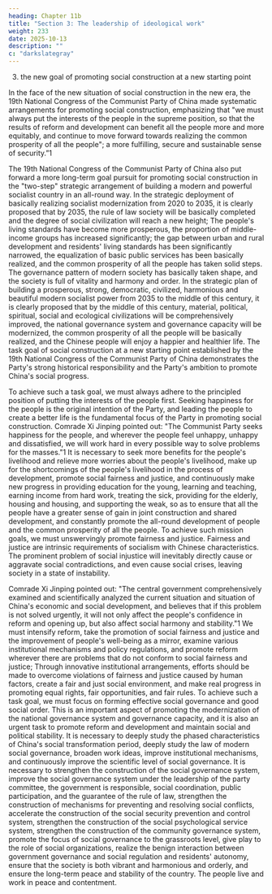 ```yaml
---
heading: Chapter 11b
title: "Section 3: The leadership of ideological work"
weight: 233
date: 2025-10-13
description: ""
c: "darkslategray"
---
```




3. the new goal of promoting social construction at a new starting point

In the face of the new situation of social construction in the new era, the 19th National Congress of
the Communist Party of China made systematic arrangements for promoting social construction,
emphasizing that "we must always put the interests of the people in the supreme position, so that
the results of reform and development can benefit all the people more and more equitably, and
continue to move forward towards realizing the common prosperity of all the people"; a more
fulfilling, secure and sustainable sense of security.”1

The 19th National Congress of the Communist Party of China also put forward a more long-term
goal pursuit for promoting social construction in the "two-step" strategic arrangement of building a
modern and powerful socialist country in an all-round way. In the strategic deployment of basically
realizing socialist modernization from 2020 to 2035, it is clearly proposed that by 2035, the rule of
law society will be basically completed and the degree of social civilization will reach a new height;
The people's living standards have become more prosperous, the proportion of middle-income
groups has increased significantly; the gap between urban and rural development and residents'
living standards has been significantly narrowed, the equalization of basic public services has been
basically realized, and the common prosperity of all the people has taken solid steps. The governance
pattern of modern society has basically taken shape, and the society is full of vitality and harmony
and order. In the strategic plan of building a prosperous, strong, democratic, civilized, harmonious
and beautiful modern socialist power from 2035 to the middle of this century, it is clearly proposed
that by the middle of this century, material, political, spiritual, social and ecological civilizations
will be comprehensively improved, the national governance system and governance capacity will
be modernized, the common prosperity of all the people will be basically realized, and the Chinese
people will enjoy a happier and healthier life.
The task goal of social construction at a new starting point established by the 19th National Congress
of the Communist Party of China demonstrates the Party's strong historical responsibility and the
Party's ambition to promote China's social progress.

To achieve such a task goal, we must always adhere to the principled position of putting the interests
of the people first. Seeking happiness for the people is the original intention of the Party, and leading
the people to create a better life is the fundamental focus of the Party in promoting social
construction. Comrade Xi Jinping pointed out: "The Communist Party seeks happiness for the
people, and wherever the people feel unhappy, unhappy and dissatisfied, we will work hard in every
possible way to solve problems for the masses."1 It is necessary to seek more benefits for the people's
livelihood and relieve more worries about the people's livelihood, make up for the shortcomings of
the people's livelihood in the process of development, promote social fairness and justice, and
continuously make new progress in providing education for the young, learning and teaching,
earning income from hard work, treating the sick, providing for the elderly, housing and housing,
and supporting the weak, so as to ensure that all the people have a greater sense of gain in joint
construction and shared development, and constantly promote the all-round development of people
and the common prosperity of all the people.
To achieve such mission goals, we must unswervingly promote fairness and justice. Fairness and
justice are intrinsic requirements of socialism with Chinese characteristics. The prominent problem
of social injustice will inevitably directly cause or aggravate social contradictions, and even cause
social crises, leaving society in a state of instability.

Comrade Xi Jinping pointed out: "The central government comprehensively examined and
scientifically analyzed the current situation and situation of China's economic and social
development, and believes that if this problem is not solved urgently, it will not only affect the
people's confidence in reform and opening up, but also affect social harmony and stability."1 We
must intensify reform, take the promotion of social fairness and justice and the improvement of
people's well-being as a mirror, examine various institutional mechanisms and policy regulations,
and promote reform wherever there are problems that do not conform to social fairness and justice;
Through innovative institutional arrangements, efforts should be made to overcome violations of
fairness and justice caused by human factors, create a fair and just social environment, and make
real progress in promoting equal rights, fair opportunities, and fair rules.
To achieve such a task goal, we must focus on forming effective social governance and good social
order. This is an important aspect of promoting the modernization of the national governance system
and governance capacity, and it is also an urgent task to promote reform and development and
maintain social and political stability. It is necessary to deeply study the phased characteristics of
China's social transformation period, deeply study the law of modern social governance, broaden
work ideas, improve institutional mechanisms, and continuously improve the scientific level of
social governance. It is necessary to strengthen the construction of the social governance system,
improve the social governance system under the leadership of the party committee, the government
is responsible, social coordination, public participation, and the guarantee of the rule of law,
strengthen the construction of mechanisms for preventing and resolving social conflicts, accelerate
the construction of the social security prevention and control system, strengthen the construction of
the social psychological service system, strengthen the construction of the community governance
system, promote the focus of social governance to the grassroots level, give play to the role of social
organizations, realize the benign interaction between government governance and social regulation
and residents' autonomy, ensure that the society is both vibrant and harmonious and orderly, and
ensure the long-term peace and stability of the country. The people live and work in peace and
contentment.

